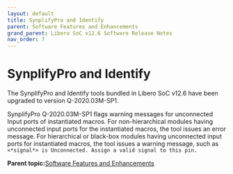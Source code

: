 ```yaml
---
layout: default
title: SynplifyPro and Identify
parent: Software Features and Enhancements
grand_parent: Libero SoC v12.6 Software Release Notes
nav_order: 7
---
```



# SynplifyPro and Identify

The SynplifyPro and Identify tools bundled in Libero SoC v12.6 have been upgraded to version Q-2020.03M-SP1.

SynplifyPro Q-2020.03M-SP1 flags warning messages for unconnected Input ports of instantiated macros. For non-hierarchical modules having unconnected input ports for the instantiated macros, the tool issues an error message. For hierarchical or black-box modules having unconnected input ports for instantiated macros, the tool issues a warning message, such as `<*signal*> is Unconnected. Assign a valid signal to this pin.`

**Parent topic:**[Software Features and Enhancements](GUID-0C8F8AEA-9445-4B14-83EE-0D7D82E81DB5.md)

